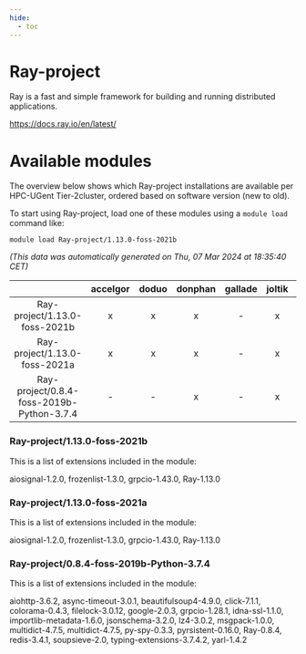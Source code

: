 ```yaml
---
hide:
  - toc
---
```


Ray-project
===========


Ray is a fast and simple framework for building and running distributed applications.

https://docs.ray.io/en/latest/
# Available modules


The overview below shows which Ray-project installations are available per HPC-UGent Tier-2cluster, ordered based on software version (new to old).

To start using Ray-project, load one of these modules using a `module load` command like:

```shell
module load Ray-project/1.13.0-foss-2021b
```

*(This data was automatically generated on Thu, 07 Mar 2024 at 18:35:40 CET)*  

| |accelgor|doduo|donphan|gallade|joltik|skitty|
| :---: | :---: | :---: | :---: | :---: | :---: | :---: |
|Ray-project/1.13.0-foss-2021b|x|x|x|-|x|x|
|Ray-project/1.13.0-foss-2021a|x|x|x|-|x|x|
|Ray-project/0.8.4-foss-2019b-Python-3.7.4|-|-|x|-|x|x|


### Ray-project/1.13.0-foss-2021b

This is a list of extensions included in the module:

aiosignal-1.2.0, frozenlist-1.3.0, grpcio-1.43.0, Ray-1.13.0

### Ray-project/1.13.0-foss-2021a

This is a list of extensions included in the module:

aiosignal-1.2.0, frozenlist-1.3.0, grpcio-1.43.0, Ray-1.13.0

### Ray-project/0.8.4-foss-2019b-Python-3.7.4

This is a list of extensions included in the module:

aiohttp-3.6.2, async-timeout-3.0.1, beautifulsoup4-4.9.0, click-7.1.1, colorama-0.4.3, filelock-3.0.12, google-2.0.3, grpcio-1.28.1, idna-ssl-1.1.0, importlib-metadata-1.6.0, jsonschema-3.2.0, lz4-3.0.2, msgpack-1.0.0, multidict-4.7.5, multidict-4.7.5, py-spy-0.3.3, pyrsistent-0.16.0, Ray-0.8.4, redis-3.4.1, soupsieve-2.0, typing-extensions-3.7.4.2, yarl-1.4.2